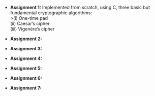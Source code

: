 + **Assignment 1:** Ιmplemented from scratch, using C, three basic but fundamental cryptographic algorithms:<br>
                    >(i)   One-time pad <br>
                    (ii)  Caesar’s cipher <br>
                    (iii) Vigenère’s cipher <br>

+ **Assignment 2:**

+ **Assignment 3:**

+ **Assignment 4:**

+ **Assignment 5:**

+ **Assignment 6:**

+ **Assignment 7:**
